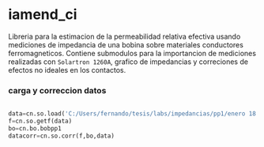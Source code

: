 # iamend_ci

Libreria para la estimacion de la permeabilidad relativa efectiva usando mediciones de impedancia de una bobina sobre materiales conductores ferromagneticos. Contiene submodulos para la importancion de mediciones realizadas con `Solartron 1260A`, grafico de impedancias y correciones de efectos no ideales en los contactos.


### carga  y correccion datos



```python

data=cn.so.load('C:/Users/fernando/tesis/labs/impedancias/pp1/enero 18')
f=cn.so.getf(data)
bo=cn.bo.bobpp1
datacorr=cn.so.corr(f,bo,data)
```

